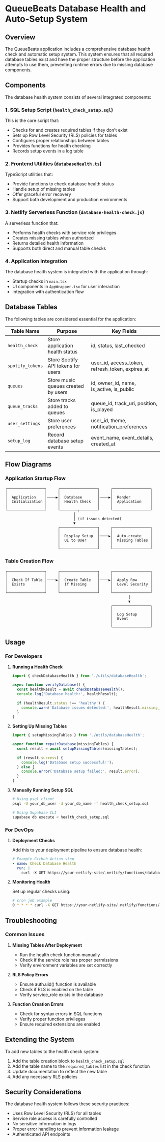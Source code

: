 # QueueBeats Database Health and Auto-Setup System

## Overview

The QueueBeats application includes a comprehensive database health check and automatic setup system. This system ensures that all required database tables exist and have the proper structure before the application attempts to use them, preventing runtime errors due to missing database components.

## Components

The database health system consists of several integrated components:

### 1. SQL Setup Script (`health_check_setup.sql`)

This is the core script that:
- Checks for and creates required tables if they don't exist
- Sets up Row Level Security (RLS) policies for tables
- Configures proper relationships between tables
- Provides functions for health checking
- Records setup events in a log table

### 2. Frontend Utilities (`databaseHealth.ts`)

TypeScript utilities that:
- Provide functions to check database health status
- Handle setup of missing tables
- Offer graceful error recovery
- Support both development and production environments

### 3. Netlify Serverless Function (`database-health-check.js`)

A serverless function that:
- Performs health checks with service role privileges
- Creates missing tables when authorized
- Returns detailed health information
- Supports both direct and manual table checks

### 4. Application Integration

The database health system is integrated with the application through:
- Startup checks in `main.tsx`
- UI components in `AppWrapper.tsx` for user interaction
- Integration with authentication flow

## Database Tables

The following tables are considered essential for the application:

| Table Name | Purpose | Key Fields |
|------------|---------|------------|
| `health_check` | Store application health status | id, status, last_checked |
| `spotify_tokens` | Store Spotify API tokens for users | user_id, access_token, refresh_token, expires_at |
| `queues` | Store music queues created by users | id, owner_id, name, is_active, is_public |
| `queue_tracks` | Store tracks added to queues | queue_id, track_uri, position, is_played |
| `user_settings` | Store user preferences | user_id, theme, notification_preferences |
| `setup_log` | Record database setup events | event_name, event_details, created_at |

## Flow Diagrams

### Application Startup Flow

```
┌─────────────────┐     ┌─────────────────┐     ┌─────────────────┐
│                 │     │                 │     │                 │
│  Application    │────▶│  Database       │────▶│  Render         │
│  Initialization │     │  Health Check   │     │  Application    │
│                 │     │                 │     │                 │
└─────────────────┘     └────────┬────────┘     └─────────────────┘
                               │
                               │ (if issues detected)
                               ▼
                        ┌─────────────────┐     ┌─────────────────┐
                        │                 │     │                 │
                        │  Display Setup  │────▶│  Auto-create    │
                        │  UI to User     │     │  Missing Tables │
                        │                 │     │                 │
                        └─────────────────┘     └─────────────────┘
```

### Table Creation Flow

```
┌─────────────────┐     ┌─────────────────┐     ┌─────────────────┐
│                 │     │                 │     │                 │
│  Check If Table │────▶│  Create Table   │────▶│  Apply Row      │
│  Exists         │     │  If Missing     │     │  Level Security │
│                 │     │                 │     │                 │
└─────────────────┘     └─────────────────┘     └─────────────────┘
                                                        │
                                                        ▼
                                                ┌─────────────────┐
                                                │                 │
                                                │  Log Setup      │
                                                │  Event          │
                                                │                 │
                                                └─────────────────┘
```

## Usage

### For Developers

1. **Running a Health Check**

   ```typescript
   import { checkDatabaseHealth } from './utils/databaseHealth';

   async function verifyDatabase() {
     const healthResult = await checkDatabaseHealth();
     console.log('Database health:', healthResult);
     
     if (healthResult.status !== 'healthy') {
       console.warn('Database issues detected:', healthResult.missing_tables);
     }
   }
   ```

2. **Setting Up Missing Tables**

   ```typescript
   import { setupMissingTables } from './utils/databaseHealth';

   async function repairDatabase(missingTables) {
     const result = await setupMissingTables(missingTables);
     
     if (result.success) {
       console.log('Database setup successful!');
     } else {
       console.error('Database setup failed:', result.error);
     }
   }
   ```

3. **Manually Running Setup SQL**

   ```bash
   # Using psql client
   psql -U your_db_user -d your_db_name -f health_check_setup.sql
   
   # Using Supabase CLI
   supabase db execute < health_check_setup.sql
   ```

### For DevOps

1. **Deployment Checks**

   Add this to your deployment pipeline to ensure database health:

   ```yaml
   # Example GitHub Action step
   - name: Check Database Health
     run: |
       curl -X GET https://your-netlify-site/.netlify/functions/database-health-check
   ```

2. **Monitoring Health**

   Set up regular checks using:

   ```bash
   # cron job example
   0 * * * * curl -X GET https://your-netlify-site/.netlify/functions/database-health-check >> /var/log/queuebeats-health.log
   ```

## Troubleshooting

### Common Issues

1. **Missing Tables After Deployment**
   - Run the health check function manually
   - Check if the service role has proper permissions
   - Verify environment variables are set correctly

2. **RLS Policy Errors**
   - Ensure auth.uid() function is available
   - Check if RLS is enabled on the table
   - Verify service_role exists in the database

3. **Function Creation Errors**
   - Check for syntax errors in SQL functions
   - Verify proper function privileges
   - Ensure required extensions are enabled

## Extending the System

To add new tables to the health check system:

1. Add the table creation block to `health_check_setup.sql`
2. Add the table name to the `required_tables` list in the check function
3. Update documentation to reflect the new table
4. Add any necessary RLS policies

## Security Considerations

The database health system follows these security practices:

- Uses Row Level Security (RLS) for all tables
- Service role access is carefully controlled
- No sensitive information in logs
- Proper error handling to prevent information leakage
- Authenticated API endpoints
